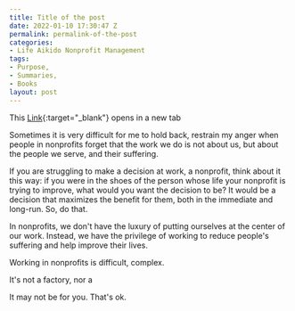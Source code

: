 ```yaml
---
title: Title of the post
date: 2022-01-10 17:30:47 Z
permalink: permalink-of-the-post
categories:
- Life Aikido Nonprofit Management
tags:
- Purpose,
- Summaries,
- Books
layout: post
---
```


This [Link](){:target="_blank"} opens in a new tab 

Sometimes it is very difficult for me to hold back, restrain my anger when people in nonprofits forget that the work we do is not about us, but about the people we serve, and their suffering.  

If you are struggling to make a decision at work, a nonprofit, think about it this way: if you were in the shoes of the person whose life your nonprofit is trying to improve, what would you want the decision to be? It would be a decision that maximizes the benefit for them, both in the immediate and long-run. So, do that.

In nonprofits, we don't have the luxury of putting ourselves at the center of our work.  Instead, we have the privilege of working to reduce people's suffering and help improve their lives. 

Working in nonprofits is difficult, complex. 

It's not a factory, nor a 

It may not be for you. That's ok. 

